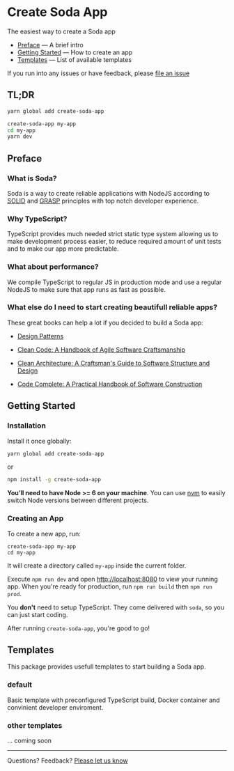 # Create Soda App

The easiest way to create a Soda app

- [Preface](#preface) — A brief intro
- [Getting Started](#getting-started) — How to create an app
- [Templates](#templates) — List of available templates

If you run into any issues or have feedback, please [file an issue](https://github.com/segmentio/create-next-app/issues/new)

## TL;DR

```sh
yarn global add create-soda-app

create-soda-app my-app
cd my-app
yarn dev
```

## Preface

### What is Soda?

Soda is a way to create reliable applications with NodeJS according to [SOLID](https://en.wikipedia.org/wiki/SOLID) and [GRASP](<https://en.wikipedia.org/wiki/GRASP_(object-oriented_design)>) principles with top notch developer experience.

### Why TypeScript?

TypeScript provides much needed strict static type system allowing us to make development process easier, to reduce required amount of unit tests and to make our app more predictable.

### What about performance?

We compile TypeScript to regular JS in production mode and use a regular NodeJS to make sure that app runs as fast as possible.

### What else do I need to start creating beautifull reliable apps?

These great books can help a lot if you decided to build a Soda app:

- [Design Patterns](https://www.amazon.com/Design-Patterns-Object-Oriented-Addison-Wesley-Professional-ebook/dp/B000SEIBB8)

- [Clean Code: A Handbook of Agile Software Craftsmanship](https://www.amazon.com/Clean-Code-Handbook-Software-Craftsmanship/dp/0132350882)

- [Clean Architecture: A Craftsman's Guide to Software Structure and Design](https://www.amazon.com/Clean-Architecture-Craftsmans-Software-Structure/dp/0134494164)

- [Code Complete: A Practical Handbook of Software Construction](https://www.amazon.com/Code-Complete-Practical-Handbook-Construction/dp/0735619670)

## Getting Started

### Installation

Install it once globally:

```sh
yarn global add create-soda-app
```

or

```sh
npm install -g create-soda-app
```

**You’ll need to have Node >= 6 on your machine**. You can use [nvm](https://github.com/creationix/nvm#usage) to easily switch Node versions between different projects.

### Creating an App

To create a new app, run:

```
create-soda-app my-app
cd my-app
```

It will create a directory called `my-app` inside the current folder.

Execute `npm run dev` and open [http://localhost:8080](http://localhost:8080) to view your running app.
When you're ready for production, run `npm run build` then `npm run prod`.

You **don't** need to setup TypeScript.
They come delivered with `soda`, so you can just start coding.

After running `create-soda-app`, you're good to go!

## Templates

This package provides usefull templates to start building a Soda app.

### default

Basic template with preconfigured TypeScript build, Docker container and convinient developer enviroment.

### other templates

... coming soon

---

Questions? Feedback? [Please let us know](https://github.com/solid-soda/create-soda-app/issues/new)
